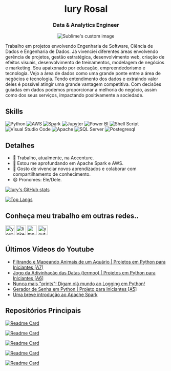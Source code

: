<h1 align="center">Iury Rosal</h1>
<h3 align="center">Data & Analytics Engineer</h3>

<p align="center">
  <img src="https://i.ibb.co/8gCTjQ0/Banner-Git-Hub.png" alt="Sublime's custom image"/>
</p>


Trabalho em projetos envolvendo Engenharia de Software, Ciência de Dados e Engenharia de Dados. Já vivenciei diferentes áreas envolvendo gerência de projetos, gestão estratégica, desenvolvimento web, criação de efeitos visuais, desenvolvimento de treinamentos, modelagem de negócios e marketing. Sou apaixonado por educação, empreendedorismo e tecnologia. Vejo a área de dados como uma grande ponte entre a área de negócios e tecnologia. Tendo entendimento dos dados e extraindo valor deles é possível atingir uma grande vantagem competitiva. Com decisões guiadas em dados podemos proporcionar a melhoria do negócio, assim como dos seus serviços, impactando positivamente a sociedade.

## Skills
![Python](https://img.shields.io/badge/Python-3776AB?style=for-the-badge&logo=python&logoColor=white)
![AWS](https://img.shields.io/badge/Amazon_AWS-FF9900?style=for-the-badge&logo=amazonaws&logoColor=white)
![Spark](https://img.shields.io/badge/Apache_Spark-FFFFFF?style=for-the-badge&logo=apachespark&logoColor=#E35A16)
![Jupyter](https://img.shields.io/badge/Jupyter-F37626.svg?&style=for-the-badge&logo=Jupyter&logoColor=white)
![Power BI](https://img.shields.io/badge/PowerBI-F2C811?style=for-the-badge&logo=Power%20BI&logoColor=white)
![Shell Script](https://img.shields.io/badge/Shell_Script-121011?style=for-the-badge&logo=gnu-bash&logoColor=white)
![Visual Studio Code](https://img.shields.io/badge/Visual_Studio-5C2D91?style=for-the-badge&logo=visual%20studio&logoColor=white)
![Apache](https://img.shields.io/badge/Apache-D22128?style=for-the-badge&logo=Apache&logoColor=white)
![SQL Server](https://img.shields.io/badge/Microsoft%20SQL%20Server-CC2927?style=for-the-badge&logo=microsoft%20sql%20server&logoColor=white)
![Postegresql](https://img.shields.io/badge/PostgreSQL-316192?style=for-the-badge&logo=postgresql&logoColor=white)


## Detalhes
- 🔭 Trabalho, atualmente, na Accenture.
- 🌱 Estou me aprofundando em Apache Spark e AWS.
- 🤗 Gosto de vivenciar novos aprendizados e colaborar com compartilhamento de conhecimento.
- 😄 Pronomes: Ele/Dele.

[![Iury's GitHub stats](https://github-readme-stats.vercel.app/api?username=iuryrosal&show_icons=true&theme=radical)](https://github.com/anuraghazra/github-readme-stats)

[![Top Langs](https://github-readme-stats.vercel.app/api/top-langs/?username=iuryrosal&layout=compact&theme=radical)](https://github.com/anuraghazra/github-readme-stats)


## Conheça meu trabalho em outras redes..
[<img src='https://img.shields.io/badge/YouTube-FF0000?style=for-the-badge&logo=youtube&logoColor=white' alt='youtube' height='30'>](https://www.youtube.com/c/ResumodoSucesso)
[<img src='https://img.shields.io/badge/LinkedIn-0077B5?style=for-the-badge&logo=linkedin&logoColor=white' alt='linkedin' height='30'>](https://www.linkedin.com/in/iuryrosal/)
[<img src='https://img.shields.io/badge/Medium-12100E?style=for-the-badge&logo=medium&logoColor=white' alt='medium' height='30'>](https://medium.com/@iuryrosal)
[<img src='https://img.shields.io/badge/dev.to-0A0A0A?style=for-the-badge&logo=dev.to&logoColor=white' alt='youtube' height='30'>](https://dev.to/iuryrosal)

## Últimos Vídeos do Youtube
<!-- BLOG-POST-LIST:START -->
- [Filtrando e Mapeando Animais de um Aquário | Projetos em Python para Iniciantes [A7]](https://www.youtube.com/watch?v=0PvfcHCtqXw)
- [Jogo da Adivinhação das Datas &lpar;termoo&rpar; | Projetos em Python para Iniciantes [A6]](https://www.youtube.com/watch?v=ridIE7ZS5KI)
- [Nunca mais &quot;prints&quot;! Digam olá mundo ao Logging em Python!](https://www.youtube.com/watch?v=JBZ0T6rWat0)
- [Gerador de Senha em Python | Projeto para Iniciantes [A5]](https://www.youtube.com/watch?v=aAImiFpG_hA)
- [Uma breve introdução ao Apache Spark](https://www.youtube.com/watch?v=cM3vSUW3Zns)
<!-- BLOG-POST-LIST:END -->

## Repositórios Principais
[![Readme Card](https://github-readme-stats.vercel.app/api/pin/?username=iuryrosal&repo=projetos-python&theme=radical)](https://github.com/iuryrosal/projetos-python)

[![Readme Card](https://github-readme-stats.vercel.app/api/pin/?username=iuryrosal&repo=data-science&theme=radical)](https://github.com/iuryrosal/data-science)

[![Readme Card](https://github-readme-stats.vercel.app/api/pin/?username=iuryrosal&repo=machine-learning&theme=radical)](https://github.com/iuryrosal/machine-learning)

[![Readme Card](https://github-readme-stats.vercel.app/api/pin/?username=iuryrosal&repo=software-enginerring&theme=radical)](https://github.com/iuryrosal/software-enginerring)

[![Readme Card](https://github-readme-stats.vercel.app/api/pin/?username=iuryrosal&repo=analise-dados-telegram-bot&theme=radical)](https://github.com/iuryrosal/analise-dados-telegram-bot)
